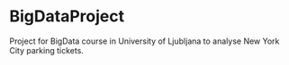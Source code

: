 # BigDataProject
Project for BigData course in University of Ljubljana to analyse New York City parking tickets.
